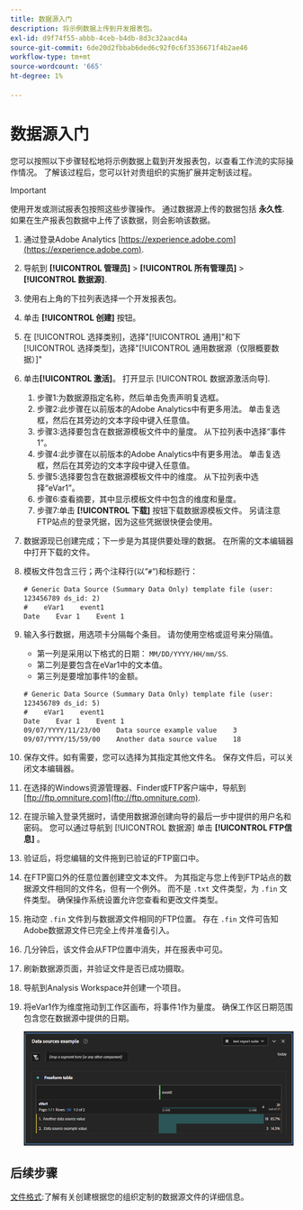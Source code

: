 ```yaml
---
title: 数据源入门
description: 将示例数据上传到开发报表包。
exl-id: d9f74f55-abbb-4ceb-b4db-8d3c32aacd4a
source-git-commit: 6de20d2fbbab6ded6c92f0c6f3536671f4b2ae46
workflow-type: tm+mt
source-wordcount: '665'
ht-degree: 1%

---
```


# 数据源入门

您可以按照以下步骤轻松地将示例数据上载到开发报表包，以查看工作流的实际操作情况。 了解该过程后，您可以针对贵组织的实施扩展并定制该过程。

>[!IMPORTANT]
>
>使用开发或测试报表包按照这些步骤操作。 通过数据源上传的数据包括 **永久性**. 如果在生产报表包数据中上传了该数据，则会影响该数据。

1. 通过登录Adobe Analytics [https://experience.adobe.com](https://experience.adobe.com).
1. 导航到 **[!UICONTROL 管理员]** > **[!UICONTROL 所有管理员]** > **[!UICONTROL 数据源]**.
1. 使用右上角的下拉列表选择一个开发报表包。
1. 单击 **[!UICONTROL 创建]** 按钮。
1. 在 [!UICONTROL 选择类别]，选择&quot;[!UICONTROL 通用]&quot;和下 [!UICONTROL 选择类型]，选择&quot;[!UICONTROL 通用数据源（仅限概要数据）]&quot;
1. 单击&#x200B;**[!UICONTROL 激活]**。
打开显示 [!UICONTROL 数据源激活向导].
   1. 步骤1:为数据源指定名称，然后单击免责声明复选框。
   1. 步骤2:此步骤在以前版本的Adobe Analytics中有更多用法。 单击复选框，然后在其旁边的文本字段中键入任意值。
   1. 步骤3:选择要包含在数据源模板文件中的量度。 从下拉列表中选择“事件1”。
   1. 步骤4:此步骤在以前版本的Adobe Analytics中有更多用法。 单击复选框，然后在其旁边的文本字段中键入任意值。
   1. 步骤5:选择要包含在数据源模板文件中的维度。 从下拉列表中选择“eVar1”。
   1. 步骤6:查看摘要，其中显示模板文件中包含的维度和量度。
   1. 步骤7:单击 **[!UICONTROL 下载]** 按钮下载数据源模板文件。 另请注意FTP站点的登录凭据，因为这些凭据很快便会使用。
1. 数据源现已创建完成；下一步是为其提供要处理的数据。 在所需的文本编辑器中打开下载的文件。
1. 模板文件包含三行；两个注释行(以“`#`“)和标题行：

   ```text
   # Generic Data Source (Summary Data Only) template file (user: 123456789 ds_id: 2)
   #    eVar1    event1
   Date    Evar 1    Event 1
   ```

1. 输入多行数据，用选项卡分隔每个条目。 请勿使用空格或逗号来分隔值。
   * 第一列是采用以下格式的日期： `MM/DD/YYYY/HH/mm/SS`.
   * 第二列是要包含在eVar1中的文本值。
   * 第三列是要增加事件1的金额。

   ```text
   # Generic Data Source (Summary Data Only) template file (user: 123456789 ds_id: 5)
   #    eVar1    event1
   Date    Evar 1    Event 1
   09/07/YYYY/11/23/00    Data source example value    3
   09/07/YYYY/15/59/00    Another data source value    18
   ```

1. 保存文件。如有需要，您可以选择为其指定其他文件名。 保存文件后，可以关闭文本编辑器。
1. 在选择的Windows资源管理器、Finder或FTP客户端中，导航到 [ftp://ftp.omniture.com](ftp://ftp.omniture.com).
1. 在提示输入登录凭据时，请使用数据源创建向导的最后一步中提供的用户名和密码。 您可以通过导航到 [!UICONTROL 数据源] 单击 **[!UICONTROL FTP信息]** 。
1. 验证后，将您编辑的文件拖到已验证的FTP窗口中。
1. 在FTP窗口外的任意位置创建空文本文件。 为其指定与您上传到FTP站点的数据源文件相同的文件名，但有一个例外。 而不是 `.txt` 文件类型，为 `.fin` 文件类型。 确保操作系统设置允许您查看和更改文件类型。
1. 拖动空 `.fin` 文件到与数据源文件相同的FTP位置。 存在 `.fin` 文件可告知Adobe数据源文件已完全上传并准备引入。
1. 几分钟后，该文件会从FTP位置中消失，并在报表中可见。
1. 刷新数据源页面，并验证文件是否已成功摄取。
1. 导航到Analysis Workspace并创建一个项目。
1. 将eVar1作为维度拖动到工作区画布，将事件1作为量度。 确保工作区日期范围包含您在数据源中提供的日期。

   ![示例报表](assets/success-report.png)

## 后续步骤

[文件格式](file-format.md):了解有关创建根据您的组织定制的数据源文件的详细信息。
